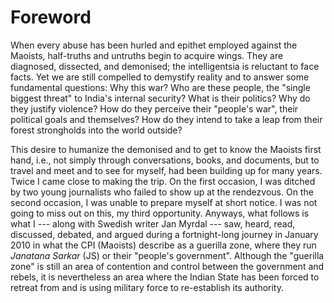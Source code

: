 # Foreword

When every abuse has been hurled and
epithet employed against the Maoists, half-truths
and untruths begin to acquire wings.
They are diagnosed, dissected, and
demonised; the intelligentsia is reluctant to
face facts. Yet we are still compelled to
demystify reality and to answer some
fundamental questions: Why this war? Who
are these people, the "single biggest threat"
to India's internal security? What is their
politics? Why do they justify violence? How
do they perceive their "people's war", their
political goals and themselves? How do they
intend to take a leap from their forest
strongholds into the world outside?

This desire to humanize the demonised and
to get to know the Maoists first hand, i.e.,
not simply through conversations, books,
and documents, but to travel and meet and
to see for myself, had been building up for
many years. Twice I came close to making
the trip. On the first occasion, I was ditched
by two young journalists who failed to show
up at the rendezvous. On the second
occasion, I was unable to prepare myself at
short notice. I was not going to miss out on
this, my third opportunity. Anyways, what
follows is what I --- along with Swedish writer
Jan Myrdal --- saw, heard, read, discussed,
debated, and argued during a fortnight-long
journey in January 2010 in what the CPI
(Maoists) describe as a guerilla zone, where
they run _Janatana Sarkar_ (JS) or their
"people's government". Although the
"guerilla zone" is still an area of contention
and control between the government and
rebels, it is nevertheless an area where the
Indian State has been forced to retreat from
and is using military force to re-establish its
authority.

